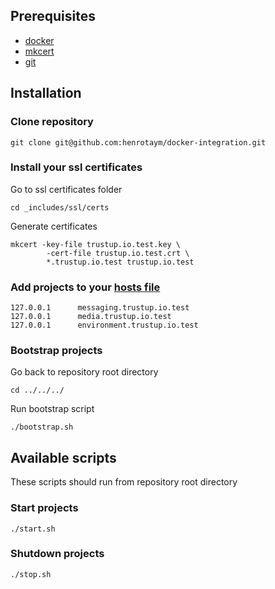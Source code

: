 ## Prerequisites

- [docker](https://docs.docker.com/get-docker/)
- [mkcert](https://github.com/FiloSottile/mkcert)
- [git](https://git-scm.com/book/en/v2/Getting-Started-Installing-Git)

## Installation

### Clone repository

```
git clone git@github.com:henrotaym/docker-integration.git
```

### Install your ssl certificates

Go to ssl certificates folder

```
cd _includes/ssl/certs
```

Generate certificates

```
mkcert -key-file trustup.io.test.key \
        -cert-file trustup.io.test.crt \
        *.trustup.io.test trustup.io.test
```

### Add projects to your [hosts file](https://docs.rackspace.com/support/how-to/modify-your-hosts-file)

```
127.0.0.1      messaging.trustup.io.test
127.0.0.1      media.trustup.io.test
127.0.0.1      environment.trustup.io.test
```

### Bootstrap projects

Go back to repository root directory

```
cd ../../../
```

Run bootstrap script

```
./bootstrap.sh
```

## Available scripts

These scripts should run from repository root directory

### Start projects

```
./start.sh
```

### Shutdown projects

```
./stop.sh
```